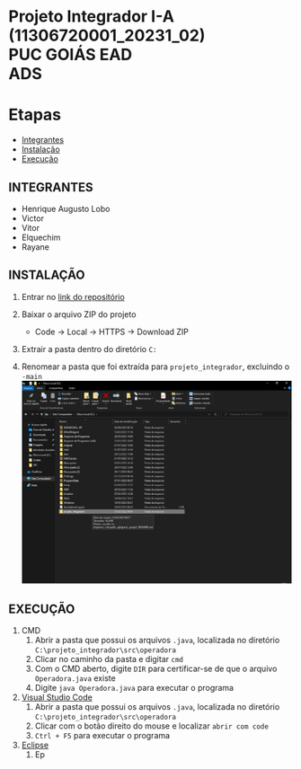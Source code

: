 Projeto Integrador I-A (11306720001_20231_02)  
PUC GOIÁS EAD  
ADS   
=======================================

# Etapas
  - [Integrantes](https://github.com/Henrique-182/projeto_integrador#integrantes)
  - [Instalação](https://github.com/Henrique-182/projeto_integrador#instala%C3%A7%C3%A3o)
  - [Execução](https://github.com/Henrique-182/projeto_integrador#execu%C3%A7%C3%A3o)

## INTEGRANTES
  - Henrique Augusto Lobo
  - Victor
  - Vitor
  - Elquechim
  - Rayane

## INSTALAÇÃO
  1. Entrar no [link do repositório](https://github.com/Henrique-182/projeto_integrador)
  
  2. Baixar o arquivo ZIP do projeto
      * Code -> Local -> HTTPS -> Download ZIP
      
  3. Extrair a pasta dentro do diretório `C:`
  
  4. Renomear a pasta que foi extraída para `projeto_integrador`, excluindo o `-main`
  ![Renomear a Pasta](https://raw.githubusercontent.com/Henrique-182/projeto_integrador/main/images/instalacao3.png)

## EXECUÇÃO
  1. CMD
      1. Abrir a pasta que possui os arquivos `.java`, localizada no diretório `C:\projeto_integrador\src\operadora`
      2. Clicar no caminho da pasta e digitar `cmd`
      3. Com o CMD aberto, digite `DIR` para certificar-se de que o arquivo `Operadora.java` existe
      4. Digite `java Operadora.java` para executar o programa
  2. [Visual Studio Code](https://code.visualstudio.com/)
      1. Abrir a pasta que possui os arquivos `.java`, localizada no diretório `C:\projeto_integrador\src\operadora`
      2. Clicar com o botão direito do mouse e localizar `abrir com code`
      3. `Ctrl + F5` para executar o programa
  3. [Eclipse](https://www.eclipse.org/)
      1. Ep
  
